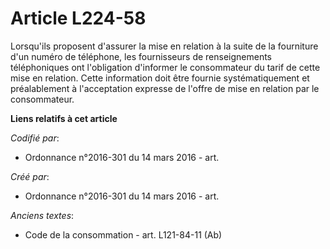 # Article L224-58

Lorsqu'ils proposent d'assurer la mise en relation à la suite de la fourniture d'un numéro de téléphone, les fournisseurs de
renseignements téléphoniques ont l'obligation d'informer le consommateur du tarif de cette mise en relation. Cette
information doit être fournie systématiquement et préalablement à l'acceptation expresse de l'offre de mise en relation par
le consommateur.

**Liens relatifs à cet article**

_Codifié par_:

  - Ordonnance n°2016-301 du 14 mars 2016 - art.

_Créé par_:

  - Ordonnance n°2016-301 du 14 mars 2016 - art.

_Anciens textes_:

  - Code de la consommation - art. L121-84-11 (Ab)
